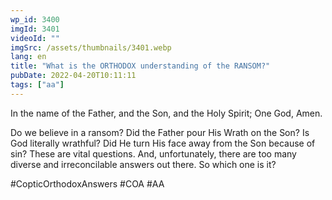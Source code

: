 ```yaml
---
wp_id: 3400
imgId: 3401
videoId: ""
imgSrc: /assets/thumbnails/3401.webp
lang: en
title: "What is the ORTHODOX understanding of the RANSOM?"
pubDate: 2022-04-20T10:11:11
tags: ["aa"]
---
```


<!-- page: 6 -->

<p>In the name of the Father, and the Son, and the Holy Spirit; One God, Amen.  </p>
<p>Do we believe in a ransom? Did the Father pour His Wrath on the Son? Is God literally wrathful? Did He turn His face away from the Son because of sin? These are vital questions. And, unfortunately, there are too many diverse and irreconcilable answers out there. So which one is it?  </p>
<p>#CopticOrthodoxAnswers #COA #AA</p>
